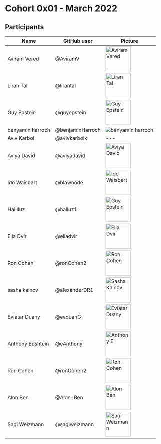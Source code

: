# Cohort 0x01 - March 2022

## Participants

| Name             | GitHub user  | Picture  | 
| ---------------- | ------------ | -------- |
| Aviram Vered     | @AviramV     | <img alt="Aviram Vered" src="https://avatars.githubusercontent.com/u/20142618?v=4" width="80">
| Liran Tal        | @lirantal    | <img alt="Liran Tal" src="https://github.com/lirantal.png" width="80">
| Guy Epstein      | @guyepstein  | <img alt="Guy Epstein" src="https://media-exp1.licdn.com/dms/image/C4D03AQFclT4W3-H5EA/profile-displayphoto-shrink_200_200/0/1544996580562?e=1654128000&v=beta&t=yRCYHupkhCGmY7v-X2LY4_E71zsmfkrL3g6eqe7FqQo" width="80"> 
| benyamin harroch  | @benjaminHarroch| <img alt="benyamin harroch" src="https://media-exp1.licdn.com/dms/image/C4E03AQGe-u8odsaISw/profile-displayphoto-shrink_100_100/0/1627033557856?e=2147483647&v=beta&t=43ItDC4E9TD7v16lcM34Za6Vt_u0xxjLyEV5Hw6r3L0" widht="80">
| Aviv Karbol    | @avivkarbolk   | --- |
| Aviya David      | @aviyadavid  | <img alt="Aviya David" src="https://github.com/aviyadavid.png" width="80">
| Ido Waisbart     | @blawnode    | <img alt="Ido Waisbart" src="https://github.com/blawnode/image1/blob/main/IMG_20210110_162221.jpg" width="80">
| Hai Iluz         | @hailuz1     | <img alt="Guy Epstein" src="https://media-exp1.licdn.com/dms/image/C5603AQGi67sAX__UOw/profile-displayphoto-shrink_400_400/0/1517481732658?e=1654128000&v=beta&t=H_shExJ-gfCAkcr2tfNEgezrwgg0pLwHbm2wEHY-TbI" width="80">
| Ella Dvir        | @elladvir    | <img alt="Ella Dvir" src="https://avatars.githubusercontent.com/u/35367115?v=4" width="80">
| Ron Cohen        | @ronCohen2   | <img alt="Ron Cohen" src="https://avatars.githubusercontent.com/u/47660576?v=4" width="80">
| sasha kainov     | @alexanderDR1| <img alt="Sasha Kainov" src="https://avatars.githubusercontent.com/u/61018587?v=4" width="80">
| Eviatar Duany    | @evduanG     | <img alt="Eviatar Duany" src="https://avatars.githubusercontent.com/u/88398626?v=4" width="80">
| Anthony Epshtein | @e4nthony    | <img alt="Anthony E" src="https://avatars.githubusercontent.com/u/57292180?v=4" width="80">
| Ron Cohen        | @ronCohen2   | <img alt="Ron Cohen" src="https://avatars.githubusercontent.com/u/47660576?v=4" width="80">
| Alon Ben         | @Alon-Ben    | <img alt="Alon Ben" src="https://github.com/Alon-Ben.png" width="80">
| Sagi Weizmann    | @sagiweizmann| <img alt="Sagi Weizmann" src="https://avatars.githubusercontent.com/u/38720312?v=4" width="80">
